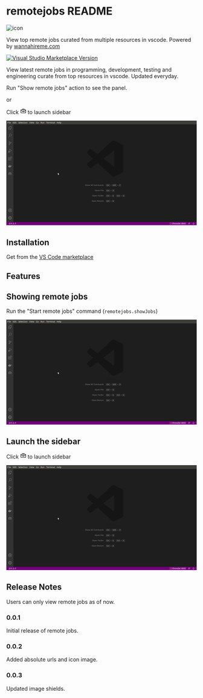 # remotejobs README

![icon](https://github.com/udithv/vscode-remotejobs/raw/master/media/images/logo.png)

View top remote jobs curated from multiple resources in vscode. Powered by [wannahireme.com](https://wannahireme.com/jobs)


[![Visual Studio Marketplace Version](https://img.shields.io/visual-studio-marketplace/v/contemporaryape.remotejobs?color=blue&logo=visual-studio)]( https://marketplace.visualstudio.com/items?itemName=contemporaryape.remotejobs)

View latest remote jobs in programming, development, testing and engineering curate from top resources in vscode. Updated everyday.

Run "Show remote jobs" action to see the panel.

or 

Click ![icon](media/briefcase.png) to launch sidebar 

![screenshot](media/showjobs_action.gif)

## Installation

Get from the [VS Code marketplace](https://marketplace.visualstudio.com/items?itemName=contemporaryape.remotejobs)

## Features

## Showing remote jobs

Run the "Start remote jobs" command (`remotejobs.showJobs`) 

![screenshot](media/showjobs_action.gif)

## Launch the sidebar

Click ![icon](media/briefcase.png) to launch sidebar 

![screenshot](media/showjobs_action.gif)

## Release Notes

Users can only view remote jobs as of now.

### 0.0.1

Initial release of remote jobs.

### 0.0.2

Added absolute urls and icon image.

### 0.0.3

Updated image shields.

